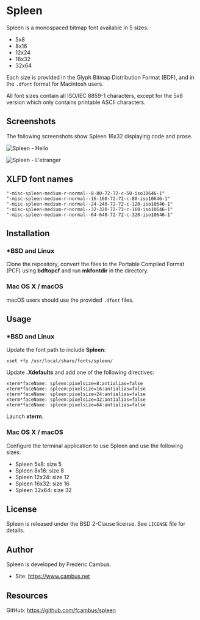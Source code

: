 # Spleen

Spleen is a monospaced bitmap font available in 5 sizes:

- 5x8
- 8x16
- 12x24
- 16x32
- 32x64

Each size is provided in the Glyph Bitmap Distribution Format (BDF), and
in the `.dfont` format for Macintosh users.

All font sizes contain all ISO/IEC 8859-1 characters, except for the 5x8
version which only contains printable ASCII characters.

## Screenshots

The following screenshots show Spleen 16x32 displaying code and prose.

![Spleen - Hello][1]

![Spleen - L'etranger][2]

## XLFD font names

```
"-misc-spleen-medium-r-normal--8-80-72-72-c-50-iso10646-1"
"-misc-spleen-medium-r-normal--16-160-72-72-c-80-iso10646-1"
"-misc-spleen-medium-r-normal--24-240-72-72-c-120-iso10646-1"
"-misc-spleen-medium-r-normal--32-320-72-72-c-160-iso10646-1"
"-misc-spleen-medium-r-normal--64-640-72-72-c-320-iso10646-1"
```

## Installation

### *BSD and Linux

Clone the repository, convert the files to the Portable Compiled Format
(PCF) using **bdftopcf** and run **mkfontdir** in the directory.

### Mac OS X / macOS

macOS users should use the provided `.dfont` files.

## Usage

### *BSD and Linux

Update the font path to include **Spleen**:

	xset +fp /usr/local/share/fonts/spleen/

Update **.Xdefaults** and add one of the following directives:

	xterm*faceName: spleen:pixelsize=8:antialias=false
	xterm*faceName: spleen:pixelsize=16:antialias=false
	xterm*faceName: spleen:pixelsize=24:antialias=false
	xterm*faceName: spleen:pixelsize=32:antialias=false
	xterm*faceName: spleen:pixelsize=64:antialias=false

Launch **xterm**.

### Mac OS X / macOS

Configure the terminal application to use Spleen and use the following sizes:

- Spleen 5x8: size 5
- Spleen 8x16: size 8
- Spleen 12x24: size 12
- Spleen 16x32: size 16
- Spleen 32x64: size 32

## License

Spleen is released under the BSD 2-Clause license. See `LICENSE` file for
details.

## Author

Spleen is developed by Frederic Cambus.

- Site: https://www.cambus.net

## Resources

GitHub: https://github.com/fcambus/spleen

[1]: https://www.cambus.net/content/2018/09/spleen-hello.png
[2]: https://www.cambus.net/content/2018/09/spleen-etranger.png
